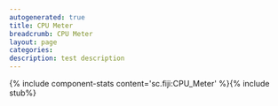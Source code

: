 ```yaml
---
autogenerated: true
title: CPU Meter
breadcrumb: CPU Meter
layout: page
categories: 
description: test description
---
```


{% include component-stats content='sc.fiji:CPU\_Meter' %}{% include stub%}

